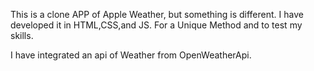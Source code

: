 This is a clone APP of Apple Weather, but something is different.
I have developed it in HTML,CSS,and JS. For a Unique Method and to test my skills.

I have integrated an api of Weather from OpenWeatherApi.
